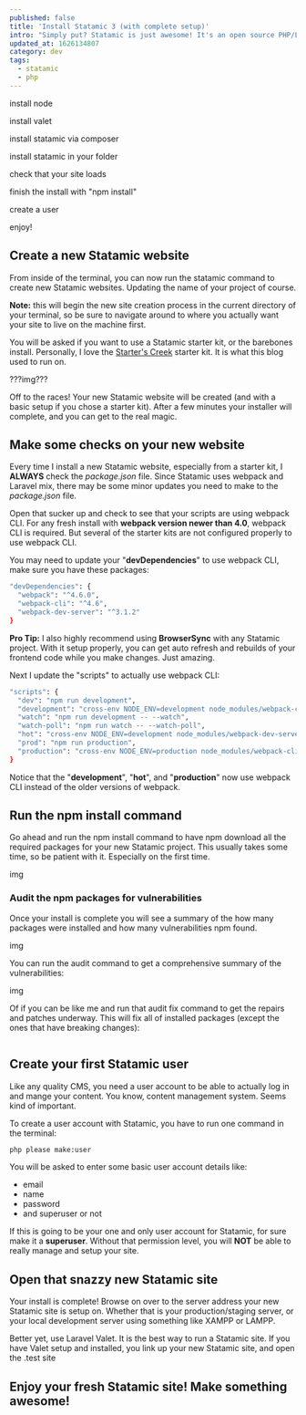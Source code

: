 ```yaml
---
published: false
title: 'Install Statamic 3 (with complete setup)'
intro: "Simply put? Statamic is just awesome! It's an open source PHP/Laravel CMS framework built with developers in mind. Awesomeness full of awesome sauce."
updated_at: 1626134807
category: dev
tags:
  - statamic
  - php
---
```

install node

install valet

install statamic via composer

install statamic in your folder

check that your site loads

finish the install with "npm install"

create a user

enjoy!

## Create a new Statamic website

From inside of the terminal, you can now run the statamic command to create new Statamic websites. Updating the name of your project of course.

**Note:** this will begin the new site creation process in the current directory of your terminal, so be sure to navigate around to where you actually want your site to live on the machine first.

You will be asked if you want to use a Statamic starter kit, or the barebones install. Personally, I love the [Starter's Creek](https://github.com/statamic/starter-kit-starters-creek) starter kit. It is what this blog used to run on.

???img???

Off to the races! Your new Statamic website will be created (and with a basic setup if you chose a starter kit). After a few minutes your installer will complete, and you can get to the real magic.

## Make some checks on your new website

Every time I install a new Statamic website, especially from a starter kit, I **ALWAYS** check the _package.json_ file. Since Statamic uses webpack and Laravel mix, there may be some minor updates you need to make to the _package.json_ file.

Open that sucker up and check to see that your scripts are using webpack CLI. For any fresh install with **webpack version newer than 4.0**, webpack CLI is required. But several of the starter kits are not configured properly to use webpack CLI.

You may need to update your "**devDependencies**" to use webpack CLI, make sure you have these packages:

```bash
"devDependencies": {
  "webpack": "^4.6.0",
  "webpack-cli": "^4.6",
  "webpack-dev-server": "^3.1.2"
}
```

**Pro Tip:** I also highly recommend using **BrowserSync** with any Statamic project. With it setup properly, you can get auto refresh and rebuilds of your frontend code while you make changes. Just amazing.

Next I update the "scripts" to actually use webpack CLI:

```bash
"scripts": {
  "dev": "npm run development",
  "development": "cross-env NODE_ENV=development node_modules/webpack-cli/bin/cli.js --progress --hide-modules --config=node_modules/laravel-mix/setup/webpack.config.js",
  "watch": "npm run development -- --watch",
  "watch-poll": "npm run watch -- --watch-poll",
  "hot": "cross-env NODE_ENV=development node_modules/webpack-dev-server/bin/webpack-dev-server.js --inline --hot --config=node_modules/laravel-mix/setup/webpack.config.js",
  "prod": "npm run production",
  "production": "cross-env NODE_ENV=production node_modules/webpack-cli/bin/cli.js --no-progress --hide-modules --config=node_modules/laravel-mix/setup/webpack.config.js"
}
```

Notice that the "**development**", "**hot**", and "**production**" now use webpack CLI instead of the older versions of webpack.

## Run the npm install command

Go ahead and run the npm install command to have npm download all the required packages for your new Statamic project. This usually takes some time, so be patient with it. Especially on the first time.

img

### Audit the npm packages for vulnerabilities

Once your install is complete you will see a summary of the how many packages were installed and how many vulnerabilities npm found.

img

You can run the audit command to get a comprehensive summary of the vulnerabilities:

img

Of if you can be like me and run that audit fix command to get the repairs and patches underway. This will fix all of installed packages (except the ones that have breaking changes):

```bash

```

## Create your first Statamic user

Like any quality CMS, you need a user account to be able to actually log in and mange your content. You know, content management system. Seems kind of important.

To create a user account with Statamic, you have to run one command in the terminal:

```bash
php please make:user
```

You will be asked to enter some basic user account details like:

  - email
  - name
  - password
  - and superuser or not

If this is going to be your one and only user account for Statamic, for sure make it a **superuser**. Without that permission level, you will **NOT** be able to really manage and setup your site.

## Open that snazzy new Statamic site

Your install is complete! Browse on over to the server address your new Statamic site is setup on. Whether that is your production/staging server, or your local development server using something like XAMPP or LAMPP. 

Better yet, use Laravel Valet. It is the best way to run a Statamic site. If you have Valet setup and installed, you link up your new Statamic site, and open the .test site

Enjoy your fresh Statamic site! Make something awesome!
---
